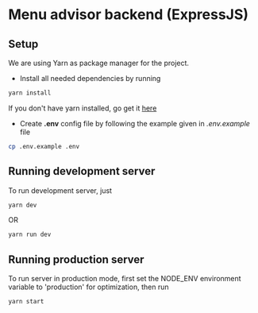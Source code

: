 # Menu advisor backend (ExpressJS)

## Setup

We are using Yarn as package manager for the project.

- Install all needed dependencies by running

```bash
yarn install
```

If you don't have yarn installed, go get it [here](https://classic.yarnpkg.com/en/docs/install/)

- Create **.env** config file by following the example given in _.env.example_ file

```bash
cp .env.example .env
```

## Running development server

To run development server, just

```bash
yarn dev
```

OR

```bash
yarn run dev
```

## Running production server

To run server in production mode, first set the NODE_ENV environment variable to 'production' for optimization, then run

```bash
yarn start
```
